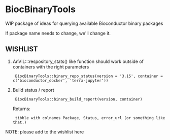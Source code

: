 # BiocBinaryTools

WIP package of ideas for querying available Bioconductor binary packages

If package name needs to change, we'll change it. <please add suggestions>

## WISHLIST

1. AnVIL:::respository_stats() like function should work outside of containers with the right parameters

        BiocBinaryTools::binary_repo_status(version = '3.15', container = c('bioconductor_docker', 'terra-jupyter'))

2. Build status / report 

        BiocBinaryTools::binary_build_report(version, container)

    Returns:

        tibble with colnames Package, Status, error_url (or something like that.)

NOTE: please add to the wishlist here